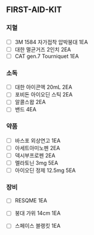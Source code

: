 ## FIRST-AID-KIT

### 지혈

 - [ ] 3M 1584 자가접착 압박붕대 1EA
 - [ ] 대한 멸균거즈 2인치 2EA
 - [ ] CAT gen.7 Tourniquet 1EA

### 소독

 - [ ] 대한 아이콘액 20mL 2EA
 - [ ] 포비돈 아이오딘 스틱 2EA
 - [ ] 알콜스왑 2EA
 - [ ] 밴드 4EA

### 약품

 - [ ] 바스포 외상연고 1EA
 - [ ] 아세트아미노펜 2EA
 - [ ] 덱시부프로펜 2EA
 - [ ] 멜라토닌 3mg 5EA
 - [ ] 아이오딘 정제 12.5mg 5EA

### 장비

 - [ ] RESQME 1EA
 - [ ] 붕대 가위 14cm 1EA
 - [ ] 스페이스 블랭킷 1EA

